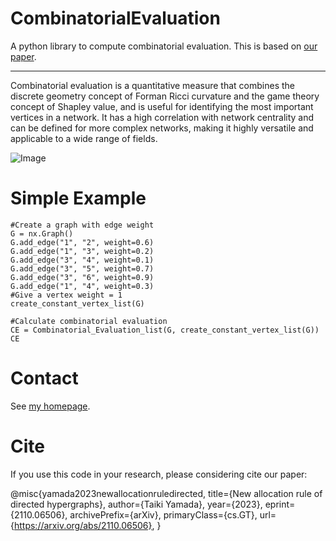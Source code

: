 # CombinatorialEvaluation 
A python library to compute combinatorial evaluation. This is based on [our paper](https://arxiv.org/abs/2110.06506).

---

Combinatorial evaluation is a quantitative measure that combines the discrete geometry concept of Forman Ricci curvature and the game theory concept of Shapley value, and is useful for identifying the most important vertices in a network. It has a high correlation with network centrality and can be defined for more complex networks, making it highly versatile and applicable to a wide range of fields.

![Image](https://github.com/user-attachments/assets/19550769-4831-4a13-8e66-00b2f0335246)

# Simple Example
```
#Create a graph with edge weight
G = nx.Graph()
G.add_edge("1", "2", weight=0.6)
G.add_edge("1", "3", weight=0.2)
G.add_edge("3", "4", weight=0.1)
G.add_edge("3", "5", weight=0.7)
G.add_edge("3", "6", weight=0.9)
G.add_edge("1", "4", weight=0.3)
#Give a vertex weight = 1
create_constant_vertex_list(G)

#Calculate combinatorial evaluation
CE = Combinatorial_Evaluation_list(G, create_constant_vertex_list(G))
CE
```

# Contact

See [my homepage](https://researchmap.jp/taikiyamada?lang=en).

# Cite
If you use this code in your research, please considering cite our paper:

@misc{yamada2023newallocationruledirected,
      title={New allocation rule of directed hypergraphs}, 
      author={Taiki Yamada},
      year={2023},
      eprint={2110.06506},
      archivePrefix={arXiv},
      primaryClass={cs.GT},
      url={https://arxiv.org/abs/2110.06506}, 
}
